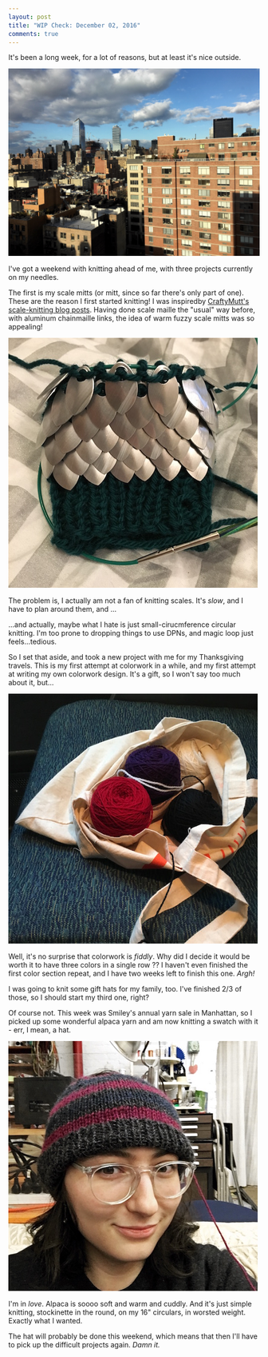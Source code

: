 ```yaml
---
layout: post
title: "WIP Check: December 02, 2016"
comments: true
---
```


It's been a long week, for a lot of reasons, but at least it's nice outside.

<img src="/images/dec16/office-view.jpg"/>

I've got a weekend with knitting ahead of me, with three projects currently on my needles.

The first is my scale mitts (or mitt, since so far there's only part of one). These are the reason I first started knitting! I was inspiredby [CraftyMutt's scale-knitting blog posts](http://craftymutt.blogspot.com/p/learn-to-knit-with-scales.html). Having done scale maille the "usual" way before, with aluminum chainmaille links, the idea of warm fuzzy scale mitts was so appealing!

<img src="/images/dec16/scales.jpg"/>

The problem is, I actually am not a fan of knitting scales. It's _slow_, and I have to plan around them, and ...

...and actually, maybe what I hate is just small-cirucmference circular knitting. I'm too prone to dropping things to use DPNs, and magic loop just feels...tedious.

So I set that aside, and took a new project with me for my Thanksgiving travels. This is my first attempt at colorwork in a while, and my first attempt at writing my own colorwork design. It's a gift, so I won't say too much about it, but...

<img src="/images/dec16/yarn.jpg"/>

Well, it's no surprise that colorwork is _fiddly_. Why did I decide it would be worth it to have three colors in a single row ?? I haven't even finished the first color section repeat, and I have two weeks left to finish this one. _Argh!_

I was going to knit some gift hats for my family, too. I've finished 2/3 of those, so I should start my third one, right?

Of course not. This week was Smiley's annual yarn sale in Manhattan, so I picked up some wonderful alpaca yarn and am now knitting a swatch with it - err, I mean, a hat.

<img src="/images/dec16/hat.jpg"/>

I'm in _love_. Alpaca is soooo soft and warm and cuddly. And it's just simple knitting, stockinette in the round, on my 16" circulars, in worsted weight. Exactly what I wanted.

The hat will probably be done this weekend, which means that then I'll have to pick up the difficult projects again. _Damn it._
